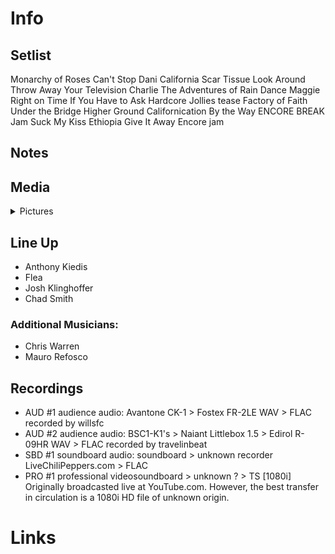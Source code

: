 # Info

## Setlist

Monarchy of Roses
Can't Stop
Dani California
Scar Tissue
Look Around
Throw Away Your Television
Charlie
The Adventures of Rain Dance Maggie
Right on Time
If You Have to Ask
Hardcore Jollies tease
Factory of Faith
Under the Bridge
Higher Ground
Californication
By the Way
ENCORE BREAK
Jam
Suck My Kiss
Ethiopia
Give It Away
Encore jam

## Notes

## Media 

<details>
  <summary>Pictures</summary>
  <!--<img alt="Setlist" title="Setlist" src="_.jpg" height="200" />
  <img alt="Flyer" title="Flyer" src="_.jpg" height="200" />-->
</details>

## Line Up

* Anthony Kiedis
* Flea
* Josh Klinghoffer
* Chad Smith

### Additional Musicians:

* Chris Warren  
* Mauro Refosco

## Recordings

* AUD #1 audience audio: Avantone CK-1 > Fostex FR-2LE WAV > FLAC recorded by willsfc  
* AUD #2 audience audio: BSC1-K1's > Naiant Littlebox 1.5 > Edirol R-09HR WAV > FLAC recorded by travelinbeat
* SBD #1 soundboard audio: soundboard > unknown recorder LiveChiliPeppers.com > FLAC
* PRO #1 professional videosoundboard > unknown ? > TS [1080i] Originally broadcasted live at YouTube.com. However, the best transfer in circulation is a 1080i HD file of unknown origin.

# Links